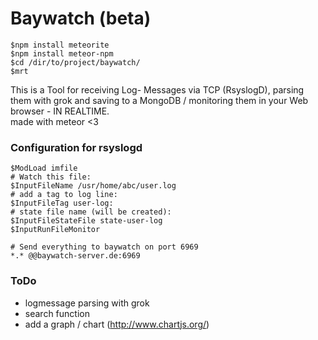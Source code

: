 # Baywatch (beta)

	$npm install meteorite
	$npm install meteor-npm
	$cd /dir/to/project/baywatch/
	$mrt

This is a Tool for receiving Log- Messages via TCP (RsyslogD), parsing them with grok and saving to a MongoDB / monitoring them in your Web browser - IN REALTIME.   
made with meteor <3   
      
### Configuration for rsyslogd
	$ModLoad imfile	
	# Watch this file:
	$InputFileName /usr/home/abc/user.log
	# add a tag to log line:
	$InputFileTag user-log:
	# state file name (will be created):
	$InputFileStateFile state-user-log
	$InputRunFileMonitor
	
	# Send everything to baywatch on port 6969
	*.* @@baywatch-server.de:6969

### ToDo 
- logmessage parsing with grok
- search function
- add a graph / chart (http://www.chartjs.org/)
